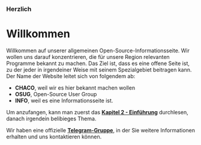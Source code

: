 ### Herzlich
# Willkommen
Willkommen auf unserer allgemeinen Open-Source-Informationsseite. Wir wollen uns darauf konzentrieren, die für unsere Region relevanten Programme bekannt zu machen. Das Ziel ist, dass es eine offene Seite ist, zu der jeder in irgendeiner Weise mit seinem Spezialgebiet beitragen kann. 
Der Name der Website leitet sich von folgendem ab:
* **CHACO**, weil wir es hier bekannt machen wollen
* **OSUG**, Open-Source User Group
* **INFO**, weil es eine Informationsseite ist.

Um anzufangen, kann man zuerst das **[Kapitel 2 - Einführung](https://chaco-osug.info/einfuhrung)** durchlesen, danach irgendein belibieges Thema.

Wir haben eine offizielle **[Telegram-Gruppe](https://t.me/+D9rXWoZoJh6sjEZU?target=_blank)**, in der Sie weitere Informationen erhalten und uns kontaktieren können.
